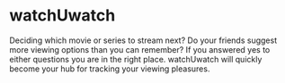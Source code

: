 # watchUwatch
Deciding which movie or series to stream next? Do your friends suggest
more viewing options than you can remember? If you answered yes to either 
questions you are in the right place. watchUwatch will quickly become
your hub for tracking your viewing pleasures.


